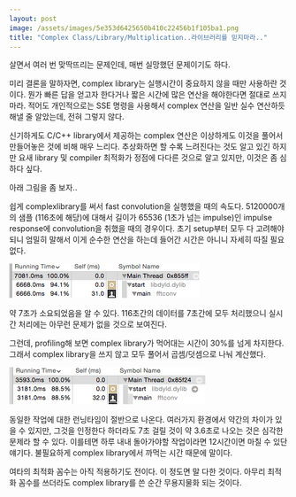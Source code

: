 ```yaml
---
layout: post
image: /assets/images/5e353d6425650b410c22456b1f105ba1.png
title: "Complex Class/Library/Multiplication..라이브러리를 믿지마라.."
---
```



살면서 여러 번 맞딱뜨리는 문제인데, 매번 실망했던 문제이기도 하다. 




미리 결론을 말하자면, complex library는 실행시간이 중요하지 않을 때만 사용하란 것이다. 뭔가 빠른 답을 얻고자 한다거나 짧은 시간에 많은 연산을 해야한다면 절대로 쓰지 마라. 적어도 개인적으로는 SSE 명령을 사용해서 complex 연산을 일반 실수 연산하듯 해낼 줄 알았는데, 전혀 그렇지 않다.




신기하게도 C/C++ library에서 제공하는 complex 연산은 이상하게도 이것을 풀어서 만들어놓은 것에 비해 매우 느리다. 추상화하면 할 수록 느려진다는 것도 알고 있긴 하지만 요새 library 및 compiler 최적화가 정점에 다다른 것으로 알고 있지만, 이것은 좀 심하다 싶다.




아래 그림을 좀 보자..




쉽게 complexlibrary를 써서 fast convolution을 실행했을 때의 속도다. 5120000개의 샘플 (116초에 해당)에 대해서 길이가 65536 (1초가 넘는 impulse)인 impulse response에 convolution을 취했을 때의 경우이다. 초기 setup부터 모두 다 고려해야되니 엄밀히 말해서 이게 순수한 연산을 하는데 들어간 시간은 아니니 자세히 따질 필요 없다.






![image](/assets/images/5e353d6425650b410c22456b1f105ba1.png)




약 7초가 소요되었음을 알 수 있다. 116초간의 데이터를 7초간에 모두 처리했으니 실시간 처리에는 아무런 문제가 없을 것으로 보여진다. 




그런데, profiling해 보면 complex library가 먹어대는 시간이 30%를 넘게 차지한다. 그래서 complex library을 쓰지 않고 모두 풀어서 곱셈/덧셈으로 나눠 계산했다.





![image](/assets/images/89076a22a9f73e7b67484f8d13bdbe35.png)




동일한 작업에 대한 런닝타임이 절반으로 나온다. 여러가지 환경에서 약간의 차이가 있을 수 있지만, 그것을 인정한다 하더라도 7초 걸릴 것이 약 3.6초로 나오는 것은 심각한 문제라 할 수 있다. 이를테면 하루 내내 돌아가야할 작업이라면 12시간이면 마칠 수 있단 얘기다. 불필요하게 complex library에서 까먹는 시간 때문에 말이다.





여타의 최적화 꼼수는 아직 적용하기도 전이다. 이 정도면 말 다한 것이다. 아무리 최적화 꼼수를 쓰더라도 complex library를 쓴 순간 무용지물화 되는 것이다.





